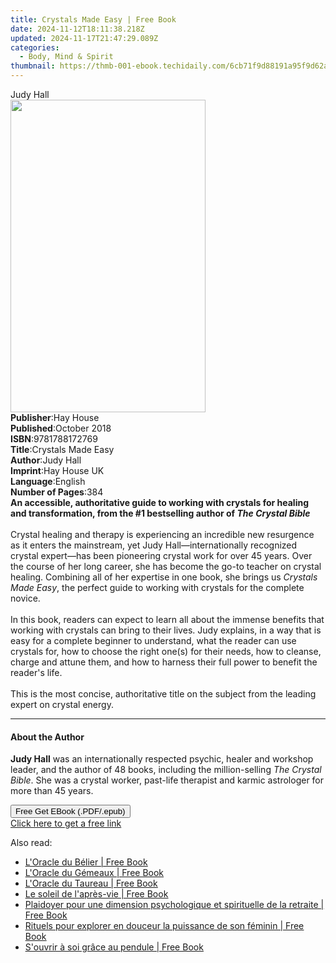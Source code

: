 ```yaml
---
title: Crystals Made Easy | Free Book
date: 2024-11-12T18:11:38.218Z
updated: 2024-11-17T21:47:29.089Z
categories:
  - Body, Mind & Spirit
thumbnail: https://thmb-001-ebook.techidaily.com/6cb71f9d88191a95f9d62a3d342b6eb8072c971ffdc884dfe3f6a26be8eb1a2b.jpg
---
```

<main id="book-container">
  <div class="flex flex-col">
    <div class="book-brief flex-1 py-6 px-4 sm:p-6 md:py-10 md:px-8">
      <!-- brief-->
      <div class="book-brief-main">Judy Hall</div>
    </div>
    <div
      class="book-meta-info flex-1 grid gap-4 col-start-1 col-end-3 row-start-1 sm:mb-6 sm:grid-cols-4 lg:gap-6 lg:col-start-2 lg:row-end-6 lg:row-span-6 lg:mb-0"
    >
      <div
        class="book-meta-info-left place-content-center mt-4 p-4 text-sm leading-6 col-start-2 col-span-2 dark:text-slate-400"
      >
        <img
          class="w-full h-500 object-cover rounded-lg sm:h-255 sm:col-span-2 lg:col-span-full"
          src="https://img-001-ebook.techidaily.com/4167cbba25e2a44b94f4c94b23e2f761dd1f4fe070faacb1a94b3583f79e8f28.jpg"
          alt=""
          width="312"
          height="500"
        />
      </div>
      <div
        class="book-meta-info-right mt-2 col-start-1 row-start-2 col-span-3 self-center"
      >
        <!-- meta data  -->
        <div class="flex flex-col px-4 md:px-8">
          <div class="flex-1">
            <strong>Publisher</strong>:<span class="px-2">Hay House</span>
          </div>
          <div class="flex-1">
            <strong>Published</strong>:<span class="px-2">October 2018</span>
          </div>
          <div class="flex-1">
            <strong>ISBN</strong>:<span class="px-2">9781788172769</span>
          </div>
          <div class="flex-1">
            <strong>Title</strong>:<span class="px-2">Crystals Made Easy</span>
          </div>
          <div class="flex-1">
            <strong>Author</strong>:<span class="px-2">Judy Hall</span>
          </div>
          <div class="flex-1">
            <strong>Imprint</strong>:<span class="px-2">Hay House UK</span>
          </div>
          <div class="flex-1">
            <strong>Language</strong>:<span class="px-2">English</span>
          </div>
          <div class="flex-1">
            <strong>Number of Pages</strong>:<span class="px-2">384</span>
          </div>
        </div>
      </div>
    </div>
    <div class="book-description flex-1 py-6 px-4 sm:p-6 md:py-10 md:px-8">
      <div class="book-description-main">
        <div accordion-content="" id="description">
          <b
            >An accessible, authoritative guide to working with crystals for
            healing and transformation, from the #1 bestselling author of
            <i>The Crystal Bible</i></b
          ><br /><br />
          Crystal healing and therapy is experiencing an incredible new
          resurgence as it enters the mainstream, yet Judy Hall—internationally
          recognized crystal expert—has been pioneering crystal work for over 45
          years. Over the course of her long career, she has become the go-to
          teacher on crystal healing. Combining all of her expertise in one
          book, she brings us <i>Crystals Made Easy</i>, the perfect guide to
          working with crystals for the complete novice.<br /><br />
          In this book, readers can expect to learn all about the immense
          benefits that working with crystals can bring to their lives. Judy
          explains, in a way that is easy for a complete beginner to understand,
          what the reader can use crystals for, how to choose the right one(s)
          for their needs, how to cleanse, charge and attune them, and how to
          harness their full power to benefit the reader's life.<br /><br />
          This is the most concise, authoritative title on the subject from the
          leading expert on crystal energy.
        </div>
        <div class="accordion-fader"></div>
      </div>
    </div>
    <div class="book-excerpts flex-1 py-6 px-4 sm:p-6 md:py-10 md:px-8">
      <!-- excerpts-->
      <div class="book-excerpts-main">
        <hr />
        <h4 class="placeholder placeholder-heading">
          <span>About the Author</span>
        </h4>
        <p>
          <b>Judy Hall</b> was an internationally respected psychic, healer and
          workshop leader, and the author of 48 books, including the
          million-selling<i> The Crystal Bible</i>. She was a crystal worker,
          past-life therapist and karmic astrologer for more than 45 years.
        </p>
      </div>
    </div>
    <div
      class="book-about-author flex-1 py-6 px-4 sm:p-6 md:py-10 md:px-8"
    ></div>
    <div class="book-free-get flex-1 py-6 px-4 sm:p-6 md:py-10 md:px-8">
      <button
        id="btn-free-get"
        class="bg-blue-500 hover:bg-blue-700 text-white font-bold py-2 px-4 rounded"
      >
        Free Get EBook (.PDF/.epub)
      </button>
      <div id="countdown-display" class="px-2 text-lg mt-2"></div>
      <a
        id="free-link"
        class="hidden bg-blue-500 hover:bg-blue-700 text-white font-bold py-2 px-4 rounded"
        href="https://www.ebooks.com/en-us/book/96261013/crystals-made-easy/judy-hall/"
        target="_blank"
        >Click here to get a free link</a
      >
    </div>
    <script>
      let countdownTime = 0;
      let countdownInterval = null;
      document
        .getElementById('btn-free-get')
        .addEventListener('click', startCountdown);
      function startCountdown() {
        countdownTime = new Date().getTime() + 60000 * 3;
        countdownInterval = setInterval(updateCountdown, 1000);
        document.getElementById('btn-free-get').disabled = true;
        document
          .getElementById('btn-free-get')
          .classList.add('bg-gray-500', 'cursor-not-allowed');
      }
      function updateCountdown() {
        let currentTime = new Date().getTime();
        let timeLeft = countdownTime - currentTime;
        let secondsLeft = Math.floor(timeLeft / 1000);
        document.getElementById('countdown-display').innerHTML =
          `Remaining time: ${secondsLeft} seconds.`;
        if (secondsLeft <= 0) {
          clearInterval(countdownInterval);
          document.getElementById('btn-free-get').classList.add('hidden');
          document.getElementById('free-link').classList.remove('hidden');
          document.getElementById('countdown-display').innerHTML = '';
        }
      }
    </script>
  </div>
</main>

<ins class="adsbygoogle"
      style="display:block"
      data-ad-client="ca-pub-7571918770474297"
      data-ad-slot="8358498916"
      data-ad-format="auto"
      data-full-width-responsive="true"></ins>
    

<span class="atpl-alsoreadstyle">Also read:</span>
<div><ul>
<li><a href="https://novels-ebooks.techidaily.com/210664374-9782889059553-loracle-du-belier/"><u>L'Oracle du Bélier | Free Book</u></a></li>
<li><a href="https://novels-ebooks.techidaily.com/210664383-9782889059539-loracle-du-gemeaux/"><u>L'Oracle du Gémeaux | Free Book</u></a></li>
<li><a href="https://novels-ebooks.techidaily.com/210664377-9782889059546-loracle-du-taureau/"><u>L'Oracle du Taureau | Free Book</u></a></li>
<li><a href="https://novels-ebooks.techidaily.com/210664380-9782889059799-le-soleil-de-lapres-vie/"><u>Le soleil de l'après-vie | Free Book</u></a></li>
<li><a href="https://novels-ebooks.techidaily.com/210664392-9782889059898-plaidoyer-pour-une-dimension-psychologique-et-spirituelle-de-la-retraite/"><u>Plaidoyer pour une dimension psychologique et spirituelle de la retraite | Free Book</u></a></li>
<li><a href="https://novels-ebooks.techidaily.com/210664372-9782889059768-rituels-pour-explorer-en-douceur-la-puissance-de-son-feminin/"><u>Rituels pour explorer en douceur la puissance de son féminin | Free Book</u></a></li>
<li><a href="https://novels-ebooks.techidaily.com/210664378-9782889059782-souvrir-a-soi-grace-au-pendule/"><u>S'ouvrir à soi grâce au pendule | Free Book</u></a></li>
</ul></div>

